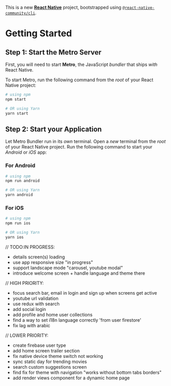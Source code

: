 This is a new [**React Native**](https://reactnative.dev) project, bootstrapped using [`@react-native-community/cli`](https://github.com/react-native-community/cli).

# Getting Started

## Step 1: Start the Metro Server

First, you will need to start **Metro**, the JavaScript _bundler_ that ships _with_ React Native.

To start Metro, run the following command from the _root_ of your React Native project:

```bash
# using npm
npm start

# OR using Yarn
yarn start
```

## Step 2: Start your Application

Let Metro Bundler run in its _own_ terminal. Open a _new_ terminal from the _root_ of your React Native project. Run the following command to start your _Android_ or _iOS_ app:

### For Android

```bash
# using npm
npm run android

# OR using Yarn
yarn android
```

### For iOS

```bash
# using npm
npm run ios

# OR using Yarn
yarn ios
```

// TODO:IN PROGRESS:

- details screen(s) loading
- use app responsive size "in progress"
- support landscape mode "carousel, youtube modal"
- introduce welcome screen + handle language and theme there

// HIGH PRIORITY:
- focus search bar, email in login and sign up when screens get active
- youtube url validation
- use redux with search
- add social login
- add profile and home user collections
- find a way to set i18n language correctly 'from user firestore'
- fix lag with arabic

// LOWER PRIORITY:
- create firebase user type
- add home screen trailer section
- fix native device theme switch not working
- sync static day for trending movies
- search custom suggestions screen
- find fix for theme with navigation "works without bottom tabs borders"
- add render views component for a dynamic home page